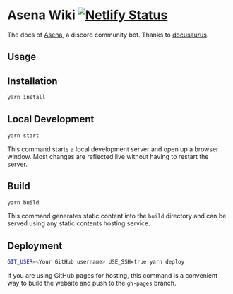 # Asena Wiki [![Netlify Status](https://api.netlify.com/api/v1/badges/da21a850-a44d-43d3-8d5b-9fbba2c06eda/deploy-status)](https://app.netlify.com/sites/asena-wiki/deploys)

The docs of [Asena](https://github.com/anilmisirlioglu/Asena), a discord community bot. Thanks to [docusaurus](https://docusaurus.io/).

## Usage

## Installation

```sh
yarn install
```

## Local Development

```sh
yarn start
```

This command starts a local development server and open up a browser window. Most changes are reflected live without having to restart the server.

## Build

```sh
yarn build
```

This command generates static content into the `build` directory and can be served using any static contents hosting service.

## Deployment

```sh
GIT_USER=<Your GitHub username> USE_SSH=true yarn deploy
```

If you are using GitHub pages for hosting, this command is a convenient way to build the website and push to the `gh-pages` branch.
